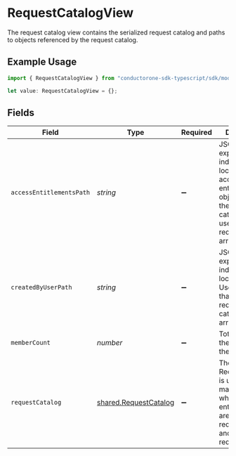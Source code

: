 # RequestCatalogView

The request catalog view contains the serialized request catalog and paths to objects referenced by the request catalog.

## Example Usage

```typescript
import { RequestCatalogView } from "conductorone-sdk-typescript/sdk/models/shared";

let value: RequestCatalogView = {};
```

## Fields

| Field                                                                                                                                          | Type                                                                                                                                           | Required                                                                                                                                       | Description                                                                                                                                    |
| ---------------------------------------------------------------------------------------------------------------------------------------------- | ---------------------------------------------------------------------------------------------------------------------------------------------- | ---------------------------------------------------------------------------------------------------------------------------------------------- | ---------------------------------------------------------------------------------------------------------------------------------------------- |
| `accessEntitlementsPath`                                                                                                                       | *string*                                                                                                                                       | :heavy_minus_sign:                                                                                                                             | JSONPATH expression indicating the location of the access entitlement objects, that the request catalog allows users to request, in the array. |
| `createdByUserPath`                                                                                                                            | *string*                                                                                                                                       | :heavy_minus_sign:                                                                                                                             | JSONPATH expression indicating the location of the User object, that created the request catalog, in the array.                                |
| `memberCount`                                                                                                                                  | *number*                                                                                                                                       | :heavy_minus_sign:                                                                                                                             | Total number of the members of the catalog                                                                                                     |
| `requestCatalog`                                                                                                                               | [shared.RequestCatalog](../../../sdk/models/shared/requestcatalog.md)                                                                          | :heavy_minus_sign:                                                                                                                             | The RequestCatalog is used for managing which entitlements are requestable, and who can request them.                                          |